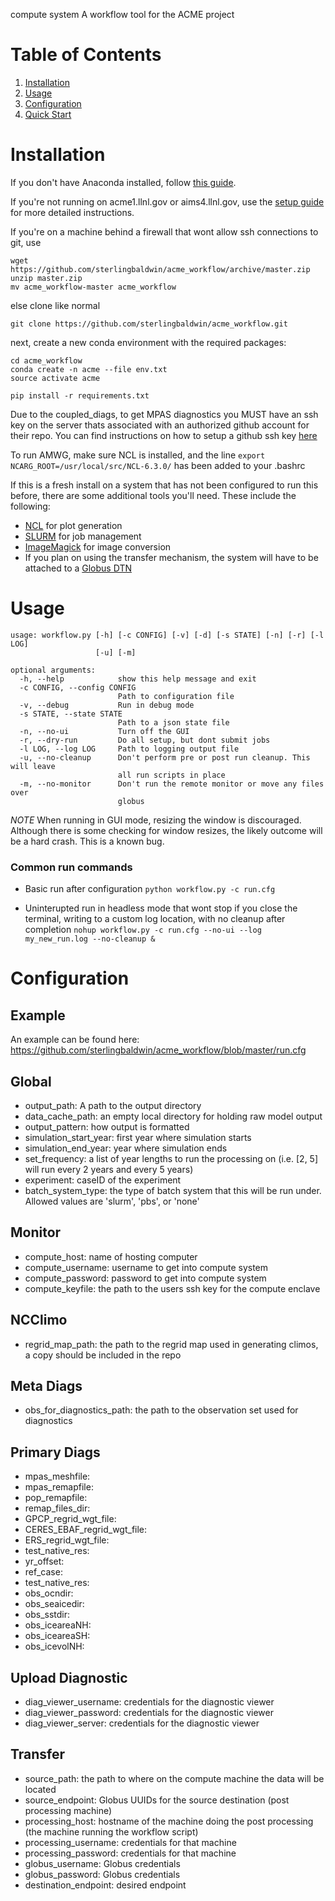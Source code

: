 compute system
A workflow tool for the ACME project

# Table of Contents

1. [Installation](#installation)
2. [Usage](#usage)
3. [Configuration](#config)
4. [Quick Start](doc/quick_start_guide.md)




# Installation<a name="installation"></a>

If you don't have Anaconda installed, follow [this guide](doc/anaconda_install_guide.md).

If you're not running on acme1.llnl.gov or aims4.llnl.gov, use the [setup guide](doc/setup_guide.md) for more detailed instructions.

If you're on a machine behind a firewall that wont allow ssh connections to git, use

    wget https://github.com/sterlingbaldwin/acme_workflow/archive/master.zip
    unzip master.zip
    mv acme_workflow-master acme_workflow

else clone like normal

    git clone https://github.com/sterlingbaldwin/acme_workflow.git

next, create a new conda environment with the required packages:

    cd acme_workflow
    conda create -n acme --file env.txt
    source activate acme

    pip install -r requirements.txt

Due to the coupled_diags, to get MPAS diagnostics you MUST have an ssh key on the server thats
associated with an authorized github account for their repo. You can find instructions on how to setup a github
ssh key [here](https://help.github.com/articles/connecting-to-github-with-ssh/)

To run AMWG, make sure NCL is installed, and the line `export NCARG_ROOT=/usr/local/src/NCL-6.3.0/`
has been added to your .bashrc

If this is a fresh install on a system that has not been configured to run this before, there
are some additional tools you'll need. These include the following:

* [NCL](https://www.ncl.ucar.edu/current_release.shtml) for plot generation
* [SLURM](https://slurm.schedmd.com/quickstart_admin.html) for job management
* [ImageMagick](https://www.vultr.com/docs/install-imagemagick-on-centos-6) for image conversion
* If you plan on using the transfer mechanism, the system will have to be attached to a [Globus DTN](https://docs.globus.org/globus-connect-server-installation-guide/#centos_fedora_red_hat_enterprise_linux_scientific_linux)


# Usage<a name="usage"></a>

    usage: workflow.py [-h] [-c CONFIG] [-v] [-d] [-s STATE] [-n] [-r] [-l LOG]
                       [-u] [-m]

    optional arguments:
      -h, --help            show this help message and exit
      -c CONFIG, --config CONFIG
                            Path to configuration file
      -v, --debug           Run in debug mode
      -s STATE, --state STATE
                            Path to a json state file
      -n, --no-ui           Turn off the GUI
      -r, --dry-run         Do all setup, but dont submit jobs
      -l LOG, --log LOG     Path to logging output file
      -u, --no-cleanup      Don't perform pre or post run cleanup. This will leave
                            all run scripts in place
      -m, --no-monitor      Don't run the remote monitor or move any files over
                            globus

*NOTE*
When running in GUI mode, resizing the window is discouraged. Although there is some checking
for window resizes, the likely outcome will be a hard crash. This is a known bug.  

### Common run commands

* Basic run after configuration
```python workflow.py -c run.cfg```

* Uninterupted run in headless mode that wont stop if you close the terminal, writing to a custom log location, with no cleanup after completion
```nohup workflow.py -c run.cfg --no-ui --log my_new_run.log --no-cleanup &```


# Configuration<a name="config"></a>

## Example
An example can be found here:  https://github.com/sterlingbaldwin/acme_workflow/blob/master/run.cfg

## Global
* output_path: A path to the output directory
* data_cache_path: an empty local directory for holding raw model output
* output_pattern: how output is formatted
* simulation_start_year: first year where simulation starts
* simulation_end_year: year where simulation ends
* set_frequency: a list of year lengths to run the processing on (i.e. [2, 5] will run every 2 years and every 5 years)
* experiment: caseID of the experiment
* batch_system_type: the type of batch system that this will be run under. Allowed values are 'slurm', 'pbs', or 'none'

## Monitor
* compute_host: name of hosting computer
* compute_username: username to get into compute system
* compute_password: password to get into compute system
* compute_keyfile: the path to the users ssh key for the compute enclave

## NCClimo
* regrid_map_path: the path to the regrid map used in generating climos, a copy should be included in the repo

## Meta Diags
* obs_for_diagnostics_path: the path to the observation set used for diagnostics

## Primary Diags
* mpas_meshfile:
* mpas_remapfile:
* pop_remapfile:
* remap_files_dir:
* GPCP_regrid_wgt_file:
* CERES_EBAF_regrid_wgt_file:
* ERS_regrid_wgt_file:
* test_native_res:
* yr_offset:
* ref_case:
* test_native_res:
* obs_ocndir:
* obs_seaicedir:
* obs_sstdir:
* obs_iceareaNH:
* obs_iceareaSH:
* obs_icevolNH:

## Upload Diagnostic
* diag_viewer_username: credentials for the diagnostic viewer
* diag_viewer_password: credentials for the diagnostic viewer
* diag_viewer_server: credentials for the diagnostic viewer

## Transfer
* source_path: the path to where on the compute machine the data will be located
* source_endpoint: Globus UUIDs for the source destination (post processing machine)
* processing_host: hostname of the machine doing the post processing (the machine running the workflow script)
* processing_username: credentials for that machine
* processing_password: credentials for that machine
* globus_username: Globus credentials
* globus_password: Globus credentials
* destination_endpoint: desired endpoint
